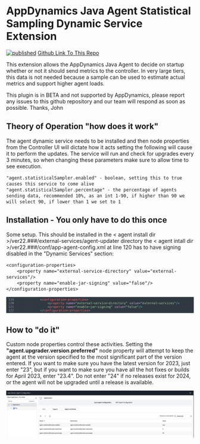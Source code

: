 # AppDynamics Java Agent Statistical Sampling Dynamic Service Extension

[![published](https://static.production.devnetcloud.com/codeexchange/assets/images/devnet-published.svg)](https://developer.cisco.com/codeexchange/github/repo/jbsouthe/AppDynamicsAgentUpdater) 
[Github Link To This Repo](https://github.com/jbsouthe/AppDynamicsAgentUpdater)

This extension allows the AppDynamics Java Agent to decide on startup whether or not it should send metrics to the controller. In very large tiers, this data is not needed because a sample can be used to estimate actual metrics and support higher agent loads.

This plugin is in BETA and not supported by AppDynamics, please report any issues to this github repository and our team will respond as soon as possible.
Thanks, John

## Theory of Operation "how does it work"

The agent dynamic service needs to be installed and then node properties from the Controller UI will dictate how it acts
setting the following will cause it to perform the updates. The service will run and check for upgrades every 3 minutes, so when changing these parameters make sure to allow time to see execution.

    "agent.statisticalSampler.enabled" - boolean, setting this to true causes this service to come alive
    "agent.statisticalSampler.percentage" - the percentage of agents sending data, recommended 10%, as an int 1-90, if higher than 90 we will select 90, if lower than 1 we set to 1
    
## Installation - You only have to do this once

Some setup. This should be installed in the < agent install dir >/ver22.###/external-services/agent-updater directory
the < agent intall dir >/ver22.###/conf/app-agent-config.xml at line 120 has to have signing disabled in the "Dynamic Services" section:

    <configuration-properties>
        <property name="external-service-directory" value="external-services"/>
        <property name="enable-jar-signing" value="false"/>
    </configuration-properties>

![Agent Config File Example](doc-images/agent-config-edit.png)


## How to "do it"

Custom node properties control these activities. Setting the <B>"agent.upgrader.version.preferred"</B> node property will attempt to keep the agent at the version specified to the most significant part of the version entered. 
If you want to make sure you have the latest version for 2023, just enter "23", but if you want to make sure you have all the hot fixes or builds for April 2023, enter "23.4". Do not enter "24" if no releases exist for 2024, or the agent will not be upgraded until a release is available.

![Node Property Example](doc-images/AgentUpdaterNodeProperties.png)
